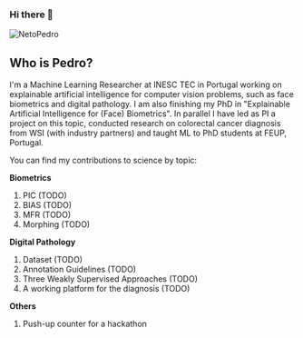 ### Hi there 👋


<p align="left"> <img src="https://komarev.com/ghpvc/?username=NetoPedro" alt="NetoPedro" /> </p>

## Who is Pedro? 

I'm a Machine Learning Researcher at INESC TEC in Portugal working on explainable artificial intelligence for computer vision problems, such as face biometrics and digital pathology. I am also finishing my PhD in "Explainable Artificial Intelligence for (Face) Biometrics". In parallel I have led as PI a project on this topic, conducted research on colorectal cancer diagnosis from WSI (with industry partners) and taught ML to PhD students at FEUP, Portugal. 


You can find my contributions to science by topic: 

**Biometrics**
1. PIC (TODO)
2. BIAS (TODO)
3. MFR (TODO)
4. Morphing (TODO)

**Digital Pathology**
1. Dataset (TODO)
2. Annotation Guidelines (TODO)
2. Three Weakly Supervised Approaches (TODO)
3. A working platform for the diagnosis (TODO)

**Others**
1. Push-up counter for a hackathon 

